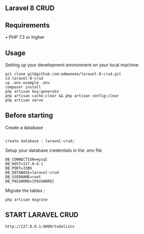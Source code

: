 ## Laravel 8 CRUD


## Requirements
•	PHP 7.3 or higher <br>


## Usage <br>
Setting up your development environment on your local machine: <br>
```
git clone git@github.com:admeeeee/laravel-8-crud.git
cd laravel-8-crud
cp .env.example .env
composer install
php artisan key:generate
php artisan cache:clear && php artisan config:clear
php artisan serve
```

## Before starting <br>
Create a database <br>
```

create database : laravel-crud;
```

Setup your database credentials in the .env file <br>
```
DB_CONNECTION=mysql
DB_HOST=127.0.0.1
DB_PORT=3306
DB_DATABASE=laravel-crud
DB_USERNAME=root
DB_PASSWORD={PASSWORD}
```

Migrate the tables :
```
php artisan migrate
```	

## START LARAVEL CRUD
```
http://127.0.0.1:8000/todolists
```
